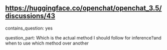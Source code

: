 ## https://huggingface.co/openchat/openchat_3.5/discussions/43

contains_question: yes

question_part: Which is the actual method I should follow for inference?and when to use which method over another